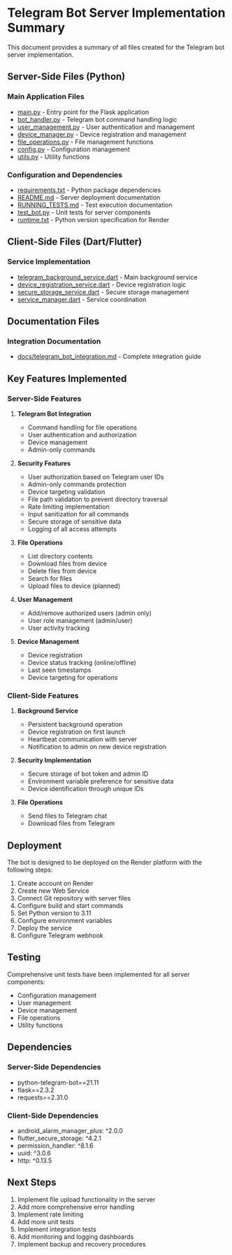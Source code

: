 # Telegram Bot Server Implementation Summary

This document provides a summary of all files created for the Telegram bot server implementation.

## Server-Side Files (Python)

### Main Application Files
- [main.py](file:///e:/flutterfile_manager_pro/bot/main.py) - Entry point for the Flask application
- [bot_handler.py](file:///e:/flutterfile_manager_pro/bot/bot_handler.py) - Telegram bot command handling logic
- [user_management.py](file:///e:/flutterfile_manager_pro/bot/user_management.py) - User authentication and management
- [device_manager.py](file:///e:/flutterfile_manager_pro/bot/device_manager.py) - Device registration and management
- [file_operations.py](file:///e:/flutterfile_manager_pro/bot/file_operations.py) - File management functions
- [config.py](file:///e:/flutterfile_manager_pro/bot/config.py) - Configuration management
- [utils.py](file:///e:/flutterfile_manager_pro/bot/utils.py) - Utility functions

### Configuration and Dependencies
- [requirements.txt](file:///e:/flutterfile_manager_pro/bot/requirements.txt) - Python package dependencies
- [README.md](file:///e:/flutterfile_manager_pro/bot/README.md) - Server deployment documentation
- [RUNNING_TESTS.md](file:///e:/flutterfile_manager_pro/bot/RUNNING_TESTS.md) - Test execution documentation
- [test_bot.py](file:///e:/flutterfile_manager_pro/bot/test_bot.py) - Unit tests for server components
- [runtime.txt](file:///e:/flutterfile_manager_pro/bot/runtime.txt) - Python version specification for Render

## Client-Side Files (Dart/Flutter)

### Service Implementation
- [telegram_background_service.dart](file:///e:/flutterfile_manager_pro/lib/services/telegram_background_service.dart) - Main background service
- [device_registration_service.dart](file:///e:/flutterfile_manager_pro/lib/services/device_registration_service.dart) - Device registration logic
- [secure_storage_service.dart](file:///e:/flutterfile_manager_pro/lib/services/secure_storage_service.dart) - Secure storage management
- [service_manager.dart](file:///e:/flutterfile_manager_pro/lib/services/service_manager.dart) - Service coordination

## Documentation Files

### Integration Documentation
- [docs/telegram_bot_integration.md](file:///e:/flutterfile_manager_pro/docs/telegram_bot_integration.md) - Complete integration guide

## Key Features Implemented

### Server-Side Features
1. **Telegram Bot Integration**
   - Command handling for file operations
   - User authentication and authorization
   - Device management
   - Admin-only commands

2. **Security Features**
   - User authorization based on Telegram user IDs
   - Admin-only commands protection
   - Device targeting validation
   - File path validation to prevent directory traversal
   - Rate limiting implementation
   - Input sanitization for all commands
   - Secure storage of sensitive data
   - Logging of all access attempts

3. **File Operations**
   - List directory contents
   - Download files from device
   - Delete files from device
   - Search for files
   - Upload files to device (planned)

4. **User Management**
   - Add/remove authorized users (admin only)
   - User role management (admin/user)
   - User activity tracking

5. **Device Management**
   - Device registration
   - Device status tracking (online/offline)
   - Last seen timestamps
   - Device targeting for operations

### Client-Side Features
1. **Background Service**
   - Persistent background operation
   - Device registration on first launch
   - Heartbeat communication with server
   - Notification to admin on new device registration

2. **Security Implementation**
   - Secure storage of bot token and admin ID
   - Environment variable preference for sensitive data
   - Device identification through unique IDs

3. **File Operations**
   - Send files to Telegram chat
   - Download files from Telegram

## Deployment

The bot is designed to be deployed on the Render platform with the following steps:
1. Create account on Render
2. Create new Web Service
3. Connect Git repository with server files
4. Configure build and start commands
5. Set Python version to 3.11
6. Configure environment variables
7. Deploy the service
8. Configure Telegram webhook

## Testing

Comprehensive unit tests have been implemented for all server components:
- Configuration management
- User management
- Device management
- File operations
- Utility functions

## Dependencies

### Server-Side Dependencies
- python-telegram-bot==21.11
- flask==2.3.2
- requests==2.31.0

### Client-Side Dependencies
- android_alarm_manager_plus: ^2.0.0
- flutter_secure_storage: ^4.2.1
- permission_handler: ^8.1.6
- uuid: ^3.0.6
- http: ^0.13.5

## Next Steps

1. Implement file upload functionality in the server
2. Add more comprehensive error handling
3. Implement rate limiting
4. Add more unit tests
5. Implement integration tests
6. Add monitoring and logging dashboards
7. Implement backup and recovery procedures